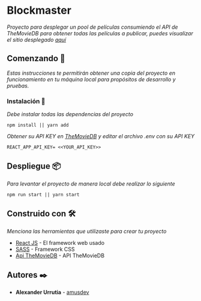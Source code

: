 # Blockmaster

_Proyecto para desplegar un pool de películas consumiendo el API de TheMovieDB para obtener todas las películas a publicar, puedes visualizar el sitio desplegado [aquí](https://blockmaster-amusdev.netlify.app/)_

## Comenzando 🚀

_Estas instrucciones te permitirán obtener una copia del proyecto en funcionamiento en tu máquina local para propósitos de desarrollo y pruebas._

### Instalación 🔧

_Debe instalar todas las dependencias del proyecto_

```
npm install || yarn add
```

_Obtener su API KEY en [TheMovieDB](https://developers.themoviedb.org/3) y editar el archivo .env con su API KEY_

```
REACT_APP_API_KEY= <<YOUR_API_KEY>>
```

## Despliegue 📦

_Para levantar el proyecto de manera local debe realizar lo siguiente_

```
npm run start || yarn start
```

## Construido con 🛠️

_Menciona las herramientas que utilizaste para crear tu proyecto_

- [React JS](https://es.reactjs.org/) - El framework web usado
- [SASS](https://sass-lang.com/) - Framework CSS
- [Api TheMovieDB](https://developers.themoviedb.org/3) - API TheMovieDB

## Autores ✒️

- **Alexander Urrutia** - [amusdev](https://github.com/mts4)
